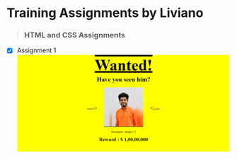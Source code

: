 # Training Assignments by Liviano

> ### HTML and CSS Assignments

<!-- Adding README.md -->

- [x] Assignment 1
      ![img](https://github.com/MaheshB77/Training_Assignments/blob/master/html_css_assignments/assignment_1/output.png)
